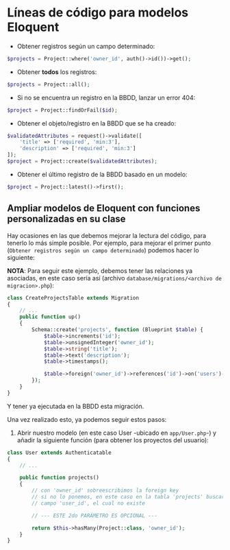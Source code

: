 # Líneas de código para modelos Eloquent

- Obtener registros según un campo determinado:

```php
$projects = Project::where('owner_id', auth()->id())->get();
```

- Obtener **todos** los registros:

```php
$projects = Project::all();
```

- Si no se encuentra un registro en la BBDD, lanzar un error 404:

```php
$project = Project::findOrFail($id);
```

- Obtener el objeto/registro en la BBDD que se ha creado:

```php
$validatedAttributes = request()->validate([
    'title' => ['required', 'min:3'],
    'description' => ['required', 'min:3']
]);
$project = Project::create($validatedAttributes);
```

- Obtener el último registro de la BBDD basado en un modelo:

```php
$project = Project::latest()->first();
```

## Ampliar modelos de Eloquent con funciones personalizadas en su clase

Hay ocasiones en las que debemos mejorar la lectura del código, para tenerlo lo más simple posible. Por ejemplo, para mejorar el primer punto (`Obtener registros según un campo determinado`) podemos hacer lo siguiente:

**NOTA**: Para seguir este ejemplo, debemos tener las relaciones ya asociadas, en este caso sería así (archivo `database/migrations/<archivo de migracion>.php`):

```php
class CreateProjectsTable extends Migration
{
    // ...
    public function up()
    {
        Schema::create('projects', function (Blueprint $table) {
            $table->increments('id');
            $table->unsignedInteger('owner_id');
            $table->string('title');
            $table->text('description');
            $table->timestamps();

            $table->foreign('owner_id')->references('id')->on('users')->onDelete('cascade');
        });
    }
}
```

Y tener ya ejecutada en la BBDD esta migración.

Una vez realizado esto, ya podemos seguir estos pasos:

1. Abrir nuestro modelo (en este caso User -ubicado en `app/User.php`-) y añadir la siguiente función (para obtener los proyectos del usuario):

```php
class User extends Authenticatable
{
    // ...

    public function projects()
    {
        // con 'owner_id' sobreescribimos la foreign key
        // si no lo ponemos, en este caso en la tabla 'projects' buscaría el 
        // campo 'user_id', el cual no existe

        // --- ESTE 2do PARÁMETRO ES OPCIONAL ---

        return $this->hasMany(Project::class, 'owner_id');
    }
}
```